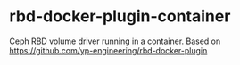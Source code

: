 # rbd-docker-plugin-container
Ceph RBD volume driver running in a container. Based on https://github.com/yp-engineering/rbd-docker-plugin
